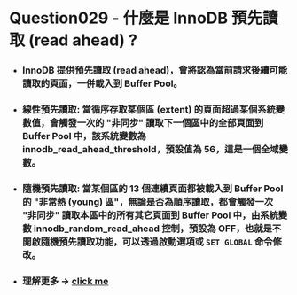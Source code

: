Question029 - 什麼是 InnoDB 預先讀取 (read ahead) ?
=====
* ### InnoDB 提供預先讀取 (read ahead)，會將認為當前請求後續可能讀取的頁面，一併載入到 Buffer Pool。
* ### 線性預先讀取: 當循序存取某個區 (extent) 的頁面超過某個系統變數值，會觸發一次的 "非同步" 讀取下一個區中的全部頁面到 Buffer Pool 中，該系統變數為 innodb_read_ahead_threshold，預設值為 56，這是一個全域變數。
* ### 隨機預先讀取: 當某個區的 13 個連續頁面都被載入到 Buffer Pool 的 "非常熱 (young) 區"，無論是否為順序讀取，都會觸發一次 "非同步" 讀取本區中的所有其它頁面到 Buffer Pool 中，由系統變數 innodb_random_read_ahead 控制，預設為 OFF，也就是不開啟隨機預先讀取功能，可以透過啟動選項或 ```SET GLOBAL``` 命令修改。
* ### 理解更多 -> [click me](https://github.com/GitHub-WeiChiang/main/tree/main/MySQLPrinciples/Chapter17)
<br />
